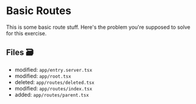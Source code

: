 # Basic Routes

This is some basic route stuff. Here's the problem you're supposed to solve for
this exercise.

## Files 🗃

- modified: `app/entry.server.tsx`
- modified: `app/root.tsx`
- deleted: `app/routes/deleted.tsx`
- modified: `app/routes/index.tsx`
- added: `app/routes/parent.tsx`
